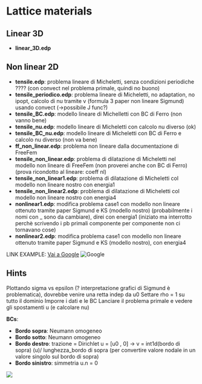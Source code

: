 # Lattice materials

## Linear 3D
* __linear_3D.edp__

## Non linear 2D
* __tensile.edp__: problema lineare di Micheletti, senza condizioni periodiche ???? (con convect nel problema primale, quindi no buono)
* __tensile_periodico.edp__: problema lineare di Micheletti, no adaptation, no ipopt, calcolo di nu tramite v (formula 3 paper non lineare Sigmund) usando convect (->possibile J func?)
* __tensile_BC.edp__: modello lineare di Michelletti con BC di Ferro (non vanno bene)
* __tensile_nu.edp__: modello lineare di Micheletti con calcolo nu diverso (ok)
* __tensile_BC_nu.edp__: modello lineare di Micheletti con BC di Ferro e calcolo nu diverso (non va bene)
* __ff_non_linear.edp__: problema non lineare dalla documentazione di FreeFem
* __tensile_non_linear.edp__: problema di dilatazione di Micheletti nel modello non lineare di FreeFem (non proverei anche con BC di Ferro) (prova ricondotto al lineare: coeff nl)
* __tensile_non_linear1.edp__: problema di dilatazione di Micheletti col modello non lineare nostro con energia1
* __tensile_non_linear2.edp__: problema di dilatazione di Micheletti col modello non lineare nostro con energia4
* __nonlinear1.edp__: modifica problema case1 con modello non lineare ottenuto tramite paper Sigmund e KS (modello nostro) (probabilmente i nomi con _ sono da cambiare), direi con energia1 (iniziato ma interrotto perchè scrivendo i pb primali componente per componente non ci tornavano cose)
* __nonlinear2.edp__: modifica problema case1 con modello non lineare ottenuto tramite paper Sigmund e KS (modello nostro), con energia4

LINK EXAMPLE: [Vai a Google](https://www.google.com)
![Google](https://www.google.it/images/branding/googlelogo/2x/googlelogo_color_160x56dp.png)

## Hints
Plottando sigma vs epsilon (? interpretazione grafici di Sigmund è problematica), dovrebbe venire una retta indep da u0
Settare rho = 1 su tutto il dominio
Imporre i dati e le BC
Lanciare il problema primale e vedere gli spostamenti u (e calcolare nu)

__BCs__:

* __Bordo sopra__: Neumann omogeneo
* __Bordo sotto__: Neumann omogeneo
* __Bordo destro__: trazione = Dirichlet u = [u0 , 0]  -> v = int1d(bordo di sopra) (u)/ lunghezza_bordo di sopra (per convertire valore nodale in un valore singolo sul bordo di sopra)
* __Bordo sinistro__: simmetria u.n = 0

<img src='https://g.gravizo.com/svg?
  digraph G {
    subgraph cluster_case1_linear {
    label="LINEAR"
    case1
    }
    subgraph cluster_case1_non_linear {
    label="NON LINEAR"
    case1 -> case1_nonlinear1 -> case1_nonlinear2;
    }
    subgraph cluster_linear {
      label="LINEAR"
      tensile;
      tensile_periodico -> tensile_BC -> tensile_BC_nu;
      tensile_periodico -> tensile_nu -> tensile_BC_nu;
    }
    subgraph cluster_non_linear {
      label="NON LINEAR"
      tensile_BC_nu -> tensile_non_linear;
      ff_non_linear -> tensile_non_linear -> tensile_non_linear_e1;
      tensile_non_linear -> tensile_non_linear_e4;
    }
  }
'>

